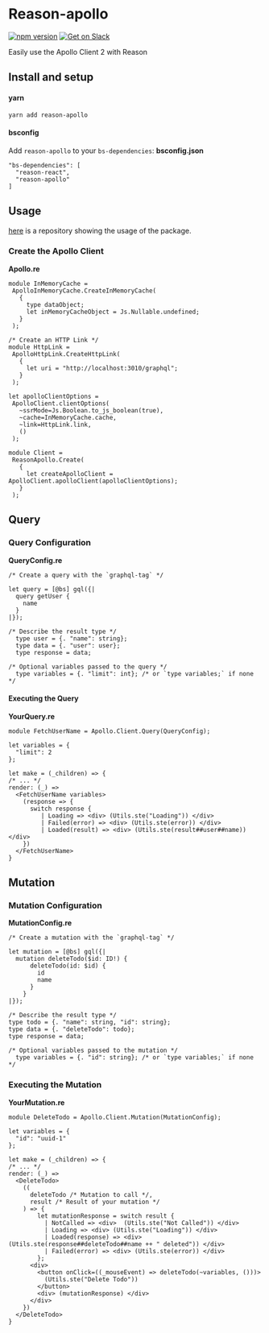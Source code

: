 # Reason-apollo

[![npm version](https://badge.fury.io/js/reason-apollo.svg)](https://badge.fury.io/js/reason-apollo)
[![Get on Slack](https://img.shields.io/badge/slack-join-orange.svg)](http://www.apollostack.com/#slack)

Easily use the Apollo Client 2 with Reason

## Install and setup

#### yarn
```
yarn add reason-apollo
```

#### bsconfig
Add `reason-apollo` to your `bs-dependencies`:
**bsconfig.json**
```
"bs-dependencies": [
  "reason-react",
  "reason-apollo"
]
```


## Usage 
 
 [here](https://github.com/Gregoirevda/reason-apollo-test-usage) is a repository showing the usage of the package.
 
 
 ### Create the Apollo Client
 
 **Apollo.re**
 ```reason
 module InMemoryCache =
  ApolloInMemoryCache.CreateInMemoryCache(
    {
      type dataObject;
      let inMemoryCacheObject = Js.Nullable.undefined;
    }
  );

/* Create an HTTP Link */
module HttpLink =
  ApolloHttpLink.CreateHttpLink(
    {
      let uri = "http://localhost:3010/graphql";
    }
  );

let apolloClientOptions =
  ApolloClient.clientOptions(
    ~ssrMode=Js.Boolean.to_js_boolean(true),
    ~cache=InMemoryCache.cache,
    ~link=HttpLink.link,
    ()
  );

module Client =
  ReasonApollo.Create(
    {
      let createApolloClient = ApolloClient.apolloClient(apolloClientOptions);
    }
  );

 ```
  
  ## Query
  
  ### Query Configuration
  **QueryConfig.re**
  ```reason
  /* Create a query with the `graphql-tag` */
  
  let query = [@bs] gql({|
    query getUser {
      name
    }
  |});  
  
  /* Describe the result type */
    type user = {. "name": string};
    type data = {. "user": user};
    type response = data;
    
  /* Optional variables passed to the query */
    type variables = {. "limit": int}; /* or `type variables;` if none */
  ```

  
  #### Executing the Query
  **YourQuery.re**
  ```reason
  module FetchUserName = Apollo.Client.Query(QueryConfig);
  
  let variables = {
    "limit": 2
  };
  
  let make = (_children) => {
  /* ... */
  render: (_) =>
    <FetchUserName variables>
      (response => {
        switch response {
           | Loading => <div> (Utils.ste("Loading")) </div>
           | Failed(error) => <div> (Utils.ste(error)) </div>
           | Loaded(result) => <div> (Utils.ste(result##user##name)) </div>
      })
    </FetchUserName>
  }
  ```

  ## Mutation
  
  ### Mutation Configuration
  
  **MutationConfig.re**
  ```reason
  /* Create a mutation with the `graphql-tag` */
  
  let mutation = [@bs] gql({|
    mutation deleteTodo($id: ID!) {
        deleteTodo(id: $id) {
          id
          name
        }
      }
  |});  
  
  /* Describe the result type */
  type todo = {. "name": string, "id": string};
  type data = {. "deleteTodo": todo};
  type response = data;
    
  /* Optional variables passed to the mutation */
    type variables = {. "id": string}; /* or `type variables;` if none */
  ```

  
  ### Executing the Mutation
  **YourMutation.re**
  ```reason
  module DeleteTodo = Apollo.Client.Mutation(MutationConfig);
  
  let variables = {
    "id": "uuid-1"
  };
  
  let make = (_children) => {
  /* ... */
  render: (_) =>
    <DeleteTodo>
      ((
        deleteTodo /* Mutation to call */, 
        result /* Result of your mutation */
      ) => {
          let mutationResponse = switch result {
            | NotCalled => <div>  (Utils.ste("Not Called")) </div>
            | Loading => <div> (Utils.ste("Loading")) </div>
            | Loaded(response) => <div> (Utils.ste(response##deleteTodo##name ++ " deleted")) </div>
            | Failed(error) => <div> (Utils.ste(error)) </div>
          };
        <div>
          <button onClick=((_mouseEvent) => deleteTodo(~variables, ()))> 
            (Utils.ste("Delete Todo")) 
          </button>
          <div> (mutationResponse) </div>
        </div>
      })
    </DeleteTodo>
  }
  ```
